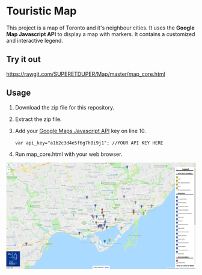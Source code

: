 # Touristic Map
This project is a map of Toronto and it's neighbour cities. It uses the **Google Map Javascript API** to display a map with markers. It contains a customized and interactive legend.

## Try it out
https://rawgit.com/SUPERETDUPER/Map/master/map_core.html

## Usage
1. Download the zip file for this repository.
2. Extract the zip file.
3. Add your [Google Maps Javascript API](https://developers.google.com/maps/documentation/javascript/) key on line 10.

	`var api_key="a1b2c3d4e5f6g7h8i9j1"; //YOUR API KEY HERE`
4. Run map_core.html with your web browser.

![screenshot](/readme-screenshot.png)
